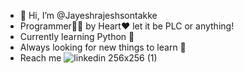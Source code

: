 - 👋 Hi, I’m @Jayeshrajeshsontakke
- Programmer👨‍💻 by Heart❤ let it be PLC or anything!
- Currently learning Python 🐍
- Always looking for new things to learn 👀
- Reach me 
![linkedin 256x256 (1)](https://github.com/Jayeshrajeshsontakke/Jayeshrajeshsontakke/assets/136794853/f689da7b-6143-4940-ad6c-2fa2f3327d46)

<!---
Jayeshrajeshsontakke/Jayeshrajeshsontakke is a ✨ special ✨ repository because its `README.md` (this file) appears on your GitHub profile.
You can click the Preview link to take a look at your changes.
--->
